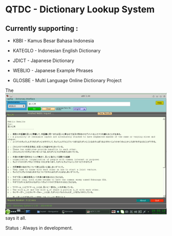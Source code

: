       
 QTDC - Dictionary Lookup System
 ================================
  
  
  
 Currently supporting :
 ----------------------
    
    
  * KBBI     - Kamus Besar Bahasa Indonesia
    
  * KATEGLO  - Indonesian English Dictionary
  
  * JDICT    - Japanese Dictionary  
  
  * WEBLIO   - Japanese Example Phrases
  
  * GLOSBE   - Multi Language Online Dictionary Project
  
  
  
  
  
  
  The ![Screenshot](https://github.com/qqtop/QtDictionary/blob/master/screenshot.png "Weblio Output Example") says it all.

  Status : Always in development.


